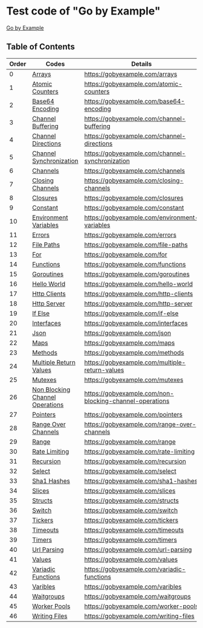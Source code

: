 
# Test code of "Go by Example"

[Go by Example](https://gobyexample.com/hello-world)

## Table of Contents

| Order  | Codes  | Details  |
|---|---|---|
| 0  | [Arrays](./arrays.go) | https://gobyexample.com/arrays  |
| 1  | [Atomic Counters](./atomic-counters.go) | https://gobyexample.com/atomic-counters  |
| 2  | [Base64 Encoding](./base64-encoding.go) | https://gobyexample.com/base64-encoding  |
| 3  | [Channel Buffering](./channel-buffering.go) | https://gobyexample.com/channel-buffering  |
| 4  | [Channel Directions](./channel-directions.go) | https://gobyexample.com/channel-directions  |
| 5  | [Channel Synchronization](./channel-synchronization.go) | https://gobyexample.com/channel-synchronization  |
| 6  | [Channels](./channels.go) | https://gobyexample.com/channels  |
| 7  | [Closing Channels](./closing-channels.go) | https://gobyexample.com/closing-channels  |
| 8  | [Closures](./closures.go) | https://gobyexample.com/closures  |
| 9  | [Constant](./constant.go) | https://gobyexample.com/constant  |
| 10  | [Environment Variables](./environment-variables.go) | https://gobyexample.com/environment-variables  |
| 11  | [Errors](./errors.go) | https://gobyexample.com/errors  |
| 12  | [File Paths](./file-paths.go) | https://gobyexample.com/file-paths  |
| 13  | [For](./for.go) | https://gobyexample.com/for  |
| 14  | [Functions](./functions.go) | https://gobyexample.com/functions  |
| 15  | [Goroutines](./goroutines.go) | https://gobyexample.com/goroutines  |
| 16  | [Hello World](./hello-world.go) | https://gobyexample.com/hello-world  |
| 17  | [Http Clients](./http-clients.go) | https://gobyexample.com/http-clients  |
| 18  | [Http Server](./http-server.go) | https://gobyexample.com/http-server  |
| 19  | [If Else](./if-else.go) | https://gobyexample.com/if-else  |
| 20  | [Interfaces](./interfaces.go) | https://gobyexample.com/interfaces  |
| 21  | [Json](./json.go) | https://gobyexample.com/json  |
| 22  | [Maps](./maps.go) | https://gobyexample.com/maps  |
| 23  | [Methods](./methods.go) | https://gobyexample.com/methods  |
| 24  | [Multiple Return Values](./multiple-return-values.go) | https://gobyexample.com/multiple-return-values  |
| 25  | [Mutexes](./mutexes.go) | https://gobyexample.com/mutexes  |
| 26  | [Non Blocking Channel Operations](./non-blocking-channel-operations.go) | https://gobyexample.com/non-blocking-channel-operations  |
| 27  | [Pointers](./pointers.go) | https://gobyexample.com/pointers  |
| 28  | [Range Over Channels](./range-over-channels.go) | https://gobyexample.com/range-over-channels  |
| 29  | [Range](./range.go) | https://gobyexample.com/range  |
| 30  | [Rate Limiting](./rate-limiting.go) | https://gobyexample.com/rate-limiting  |
| 31  | [Recursion](./recursion.go) | https://gobyexample.com/recursion  |
| 32  | [Select](./select.go) | https://gobyexample.com/select  |
| 33  | [Sha1 Hashes](./sha1-hashes.go) | https://gobyexample.com/sha1-hashes  |
| 34  | [Slices](./slices.go) | https://gobyexample.com/slices  |
| 35  | [Structs](./structs.go) | https://gobyexample.com/structs  |
| 36  | [Switch](./switch.go) | https://gobyexample.com/switch  |
| 37  | [Tickers](./tickers.go) | https://gobyexample.com/tickers  |
| 38  | [Timeouts](./timeouts.go) | https://gobyexample.com/timeouts  |
| 39  | [Timers](./timers.go) | https://gobyexample.com/timers  |
| 40  | [Url Parsing](./url-parsing.go) | https://gobyexample.com/url-parsing  |
| 41  | [Values](./values.go) | https://gobyexample.com/values  |
| 42  | [Variadic Functions](./variadic-functions.go) | https://gobyexample.com/variadic-functions  |
| 43  | [Varibles](./varibles.go) | https://gobyexample.com/varibles  |
| 44  | [Waitgroups](./waitgroups.go) | https://gobyexample.com/waitgroups  |
| 45  | [Worker Pools](./worker-pools.go) | https://gobyexample.com/worker-pools  |
| 46  | [Writing Files](./writing-files.go) | https://gobyexample.com/writing-files  |
